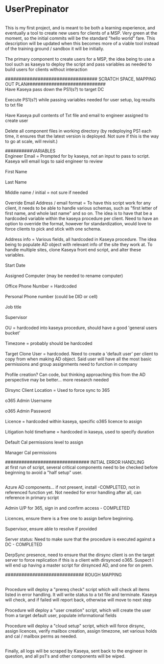# UserPrepinator
<br>This is my first project, and is meant to be both a learning experience, and eventually a tool to create new users for clients of a MSP. Very green at the moment, so the initial commits will be the standard "hello world" fare. This description will be updated when this becomes more of a viable tool instead of the training ground / sandbox it will be initially.<br/>
<br>The primary component to create users for a MSP, the idea being to use a tool such as kaseya to deploy the script and pass variables as needed to build users for clients without interaction<br/>



################################## SCRATCH SPACE, MAPPING OUT PLAN#############################
<br>Have Kaseya pass down the PS1(s?) to target DC<br/>
<br>Execute PS1(s?) while passing variables needed for user setup, log results to txt file<br/>
<br>Have Kaseya pull contents of Txt file and email to engineer assigned to create user<br/>
<br>Delete all component files in working directory (by redeploying PS1 each time, it ensures that the latest version is deployed. Not sure if this is the way to go at scale, will revisit.)<br/>


##########VARIABLES
<br>Engineer Email = Prompted for by kaseya, not an input to pass to script. Kaseya will email logs to said engineer to review<br/>
<br>First Name<br/>
<br>Last Name<br/>
<br>Middle name / initial = not sure if needed<br/>
<br>Override Email Address / email format = To have this script work for any client, it needs to be able to handle various schemas, such as "first letter of first name, and whole last name" and so on. The idea is to have that be a hardcoded variable within the kaseya procedure per client. Need to have an option to override the format, however for standardization, would love to force clients to pick and stick with one schema. <br/>
<br>Address info = Various fields, all hardcoded in Kaseya procedure. The idea being to populate AD object with relevant info of the site they work at. To handle multiple sites, clone Kaseya front end script, and alter these variables. <br/>
<br>Start Date<br/>
<br>Assigned Computer (may be needed to rename computer)<br/>
<br>Office Phone Number = Hardcoded<br/>
<br>Personal Phone number (could be DID or cell)<br/>
<br>Job title<br/>
<br>Supervisor<br/>
<br>OU = hardcoded into kaseya procedure, should have a good 'general users bucket'<br/>
<br>Timezone = probably should be hardcoded<br/>
<br>Target Clone User = hardcoded. Need to create a 'default user' per client to copy from when making AD object. Said user will have all the most basic permissions and group assignments need to function in company<br/>
<br>Profile creation? Can code, but thinking approaching this from the AD perspective may be better... more research needed<br/>
<br>Dirsync Client Location = Used to force sync to 365<br/>
<br>o365 Admin Username<br/>
<br>o365 Admin Password<br/>
<br>Licence = hardcoded within kaseya, specific o365 licence to assign<br/>
<br>Litigation hold timeframe = hardcoded in kaseya, used to specify duration<br/>
<br>Default Cal permissions level to assign<br/>
<br>Manager Cal permissions<br/>



############################### INITIAL ERROR HANDLING
<br>at first run of script, several critical components need to be checked before beginning to avoid a "half setup" user. <br/>

<br>Azure AD components... if not present, install -COMPLETED, not in referenced function yet. Not needed for error handling after all, can reference in primary script<br/>
<br>Admin U/P for 365, sign in and confirm access - COMPLETED<br/>
<br>Licences, ensure there is a free one to assign before beginning. <br/>
<br>Supervisor, ensure able to resolve if provided<br/>
<br>Server status: Need to make sure that the procedure is executed against a DC - COMPLETED<br/>
<br>DerpSync presence, need to ensure that the dirsync client is on the target server to force replication if this is a client with dirsynced o365. Suspect I will end up having a master script for dirsynced AD, and one for on prem.<br/>


############################# ROUGH MAPPING

<br>Procedure will deploy a "prereq check" script which will check all items listed in error handling. It will write status to a txt file and terminate. Kaseya will check, and if failed will report back, otherwise will move to next step<br/>
<br>Procedure will deploy a "user creation" script, which will create the user from a target default user, populate informational fields<br/>
<br>Procedure will deploy a "cloud setup" script, which will force dirsync, assign licences, verify mailbox creation, assign timezone, set various holds and cal / mailbox perms as needed. <br/>

<br>Finally, all logs will be scraped by Kaseya, sent back to the engineer in question, and all ps1's and other components will be wiped. <br/>

